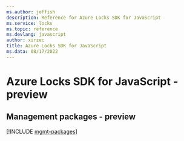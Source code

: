 ```yaml
---
ms.author: jeffish
description: Reference for Azure Locks SDK for JavaScript
ms.service: locks
ms.topic: reference
ms.devlang: javascript
author: xirzec
title: Azure Locks SDK for JavaScript
ms.data: 08/17/2022
---
```

# Azure Locks SDK for JavaScript - preview

## Management packages - preview
[!INCLUDE [mgmt-packages](locks-mgmt-index.md)]